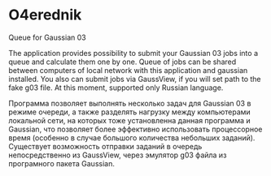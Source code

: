 O4erednik
=========

Queue for Gaussian 03


The application provides possibility to submit your Gaussian 03 jobs into a queue and calculate them one by one.
Queue of jobs can be shared between computers of local network with this application and gaussian installed.
You also can submit jobs via GaussView, if you will set path to the fake g03 file. 
At this moment, supported only Russian language.


Программа позволяет выполнять несколько задач для Gaussian 03 в режиме очереди, а также разделять нагрузку между
компьютерами локальной сети, на которых тоже установленна данная программа и Gaussian, что позволяет более эффективно
использовать процессорное время (особенно в случае большого количества небольших заданий). Существует возможность отправки
заданий в очередь непосредственно из GaussView, через эмулятор g03 файла из програмного пакета Gaussian.

